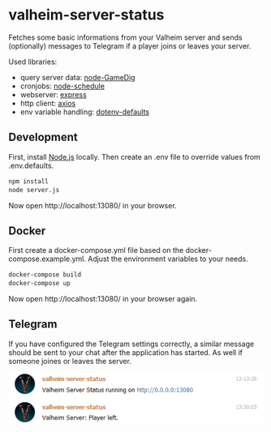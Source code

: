 # valheim-server-status

Fetches some basic informations from your Valheim server and sends (optionally) messages to Telegram if a player joins or leaves your server.

Used libraries:

- query server data: [node-GameDig](https://github.com/gamedig/node-gamedig)
- cronjobs: [node-schedule](https://github.com/node-schedule/node-schedule)
- webserver: [express](https://github.com/expressjs/express)
- http client: [axios](https://github.com/axios/axios)
- env variable handling: [dotenv-defaults](https://github.com/mrsteele/dotenv-defaults)

## Development

First, install [Node.js](https://nodejs.org/) locally. Then create an .env file to override values from .env.defaults.

```bash
npm install
node server.js
```

Now open http://localhost:13080/ in your browser.

## Docker

First create a docker-compose.yml file based on the docker-compose.example.yml. Adjust the environment variables to your needs.

```bash
docker-compose build
docker-compose up
```

Now open http://localhost:13080/ in your browser again.

## Telegram

If you have configured the Telegram settings correctly, a similar message should be sent to your chat after the application has started. As well if someone joines or leaves the server.

![telegram.png)](telegram.png)
